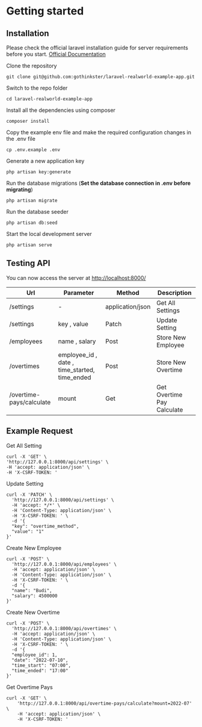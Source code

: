 <h1 class="code-line" data-line-start=0 data-line-end=1 ><a id="Getting_started_0"></a>Getting started</h1>
<h2 class="code-line" data-line-start=2 data-line-end=3 ><a id="Installation_2"></a>Installation</h2>
<p class="has-line-data" data-line-start="4" data-line-end="5">Please check the official laravel installation guide for server requirements before you start. <a href="https://laravel.com/docs/5.4/installation#installation">Official Documentation</a></p>
<p class="has-line-data" data-line-start="6" data-line-end="7">Clone the repository</p>
<pre><code>git clone git@github.com:gothinkster/laravel-realworld-example-app.git
</code></pre>
<p class="has-line-data" data-line-start="10" data-line-end="11">Switch to the repo folder</p>
<pre><code>cd laravel-realworld-example-app
</code></pre>
<p class="has-line-data" data-line-start="14" data-line-end="15">Install all the dependencies using composer</p>
<pre><code>composer install
</code></pre>
<p class="has-line-data" data-line-start="18" data-line-end="19">Copy the example env file and make the required configuration changes in the .env file</p>
<pre><code>cp .env.example .env
</code></pre>
<p class="has-line-data" data-line-start="22" data-line-end="23">Generate a new application key</p>
<pre><code>php artisan key:generate
</code></pre>
<p class="has-line-data" data-line-start="26" data-line-end="27">Run the database migrations (<strong>Set the database connection in .env before migrating</strong>)</p>
<pre><code>php artisan migrate
</code></pre>
<p class="has-line-data" data-line-start="30" data-line-end="31">Run the database seeder</p>
<pre><code>php artisan db:seed
</code></pre>
<p class="has-line-data" data-line-start="34" data-line-end="35">Start the local development server</p>
<pre><code>php artisan serve
</code></pre>
<h2 class="code-line" data-line-start=38 data-line-end=39 ><a id="Testing_API_38"></a>Testing API</h2>
<p class="has-line-data" data-line-start="39" data-line-end="40">You can now access the server at <a href="http://localhost:8000/">http://localhost:8000/</a></p>
<table class="table table-striped table-bordered">
<thead>
<tr>
<th><strong>Url</strong></th>
<th><strong>Parameter</strong></th>
<th><strong>Method</strong></th>
<th><strong>Description</strong></th>
</tr>
</thead>
<tbody>
<tr>
<td>/settings</td>
<td>-</td>
<td>application/json</td>
<td>Get All Settings</td>
</tr>
<tr>
<td>/settings</td>
<td>key , value</td>
<td>Patch</td>
<td>Update Setting</td>
</tr>
<tr>
<td>/employees</td>
<td>name , salary</td>
<td>Post</td>
<td>Store New Employee</td>
</tr>
<tr>
<td>/overtimes</td>
<td>employee_id , date , time_started, time_ended</td>
<td>Post</td>
<td>Store New Overtime</td>
</tr>
<tr>
<td>/overtime-pays/calculate</td>
<td>mount</td>
<td>Get</td>
<td>Get Overtime Pay Calculate</td>
</tr>
</tbody>
</table>
<h2 class="code-line" data-line-start=49 data-line-end=50 ><a id="Example_Request_49"></a>Example Request</h2>
<p class="has-line-data" data-line-start="50" data-line-end="51">Get All Setting</p>
<pre><code>curl -X 'GET' \
'http://127.0.0.1:8000/api/settings' \
-H 'accept: application/json' \
-H 'X-CSRF-TOKEN: '
</code></pre>
<p class="has-line-data" data-line-start="57" data-line-end="58">Update Setting</p>
<pre><code>curl -X 'PATCH' \
  'http://127.0.0.1:8000/api/settings' \
  -H 'accept: */*' \
  -H 'Content-Type: application/json' \
  -H 'X-CSRF-TOKEN: ' \
  -d '{
  &quot;key&quot;: &quot;overtime_method&quot;,
  &quot;value&quot;: &quot;1&quot;
}'
</code></pre>
<p class="has-line-data" data-line-start="69" data-line-end="70">Create New Employee</p>
<pre><code>curl -X 'POST' \
  'http://127.0.0.1:8000/api/employees' \
  -H 'accept: application/json' \
  -H 'Content-Type: application/json' \
  -H 'X-CSRF-TOKEN: ' \
  -d '{
  &quot;name&quot;: &quot;Budi&quot;,
  &quot;salary&quot;: 4500000
}'
</code></pre>
<p class="has-line-data" data-line-start="81" data-line-end="82">Create New Overtime</p>
<pre><code>curl -X 'POST' \
  'http://127.0.0.1:8000/api/overtimes' \
  -H 'accept: application/json' \
  -H 'Content-Type: application/json' \
  -H 'X-CSRF-TOKEN: ' \
  -d '{
  &quot;employee_id&quot;: 1,
  &quot;date&quot;: &quot;2022-07-10&quot;,
  &quot;time_start&quot;: &quot;07:00&quot;,
  &quot;time_ended&quot;: &quot;17:00&quot;
}'
</code></pre>
<p class="has-line-data" data-line-start="95" data-line-end="96">Get Overtime Pays</p>
<pre><code>curl -X 'GET' \
    'http://127.0.0.1:8000/api/overtime-pays/calculate?mount=2022-07' \
    -H 'accept: application/json' \
    -H 'X-CSRF-TOKEN: '
</code></pre>